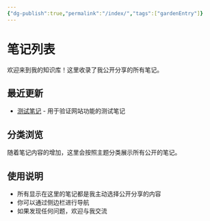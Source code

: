```yaml
---
{"dg-publish":true,"permalink":"/index/","tags":["gardenEntry"]}
---
```



# 笔记列表

欢迎来到我的知识库！这里收录了我公开分享的所有笔记。

## 最近更新

- [测试笔记](./test.md) - 用于验证网站功能的测试笔记

## 分类浏览

随着笔记内容的增加，这里会按照主题分类展示所有公开的笔记。

## 使用说明

- 所有显示在这里的笔记都是我主动选择公开分享的内容
- 你可以通过侧边栏进行导航
- 如果发现任何问题，欢迎与我交流 